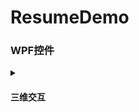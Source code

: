 # ResumeDemo

### WPF控件
<details>
<summary>
<h4>三维交互</h4>
</summary>


- 支持自定义
	- 模型 
	> 自定义显示三维模型
	- 锚点
	> 自定义数据显示锚点
- 交互显示
	- 焦点部分高亮
	> 鼠标焦点部分材质替换，高亮显示当前焦点部分模型
	- 锚点跟随
	> 旋转、缩放、移动模型时自动更新锚点
	- 动态数据显示
	> 支持为锚点添加数据源并显示在界面，可定时动态刷新

![image](三维交互/三维交互动态移动动画.gif)

</detail>

<details open>
<summary>
<h4>蓝图（2.0）</h4>
</summary>

##### 概述

- 本地部署
	> 本地运行，无需服务端部署。
	- 事件驱动
	> 通过事件驱动节点流程执行，支持单流程中存在多个事件节点。
	- 本地可调试
	> 基于C#提供的动态运行时相关（Assembly、Expression等）功能，生成节点类实例，调用指定方法以支持本地运行调试。
	- 本地指令控制与状态输出
	> 使用控制台控件，支持相关调试信息输出；支持用户指令输入，支持指令历史记录

- 高扩展
	- 特性标记转换
	> 通过针对函数、属性、字段相关特性，在载入时解析，自动转化生成对应功能节点，方便进行功能扩展。
	- 支持插件
	> 支持插件路径配置，自动查找、生成功能节点
	- 自动生成运行、回调实例
	> 进入调试模式时自定解析功能节点，生成必要的实例、回调函数，作为流程运行中非静态函数调用的实例对象
	- 自定义功能节点样式
	> 支持在外部库中自定义节点样式，在转换成功能节点时自动注入相关行为，以支持拖拽、连线等功能

- 交互性
	- 提示
	> 节点参数槽支持类型显示
	> </br>节点参数槽链无法接时支持错误提示
	- 功能节点自动关联搜索
	> 支持在节点候选菜单中全局查找包含指定关键字的节点
	> </br>支持在链接参数插槽时自动关联支持此插槽对应类型链接的节点的显示
	- 突出活动对象
	> 编辑状态中选中节点会高亮此节点
	> </br>悬停在参数槽会高亮相关参数链接线及对端参数槽
	> </br>悬停在链接线上会弱化非悬停线的显示
	> </br>调试模式下会动态突出显示当前执行节点及连线
	- 支持注释组
	> 支持对多个节点组选，并归为一组，拖动组将一并拖动组内节点
	> </br>可自行设定组标题、背景颜色用于标注

![image](WPF控件/蓝图/本地蓝图应用演示.gif)

##### 开发计划及进度

- [x] 动态生成与运行调试
	- [x] 基本框架、样式
	- [x] 基于特性的转换，调试运行
	- [ ] debug断点与调试时数据显示 
- [ ] 源代码生成
- [ ] 编译与自动打包

</detail>

<detail>
<summary>
<h4>蓝图（1.0）</h4>
</summary>

- 支持算法节点可视化编辑

> 从算法列表中拖拽到画布中自动生成可视化对象显示；自由组织、调整数据处理流程

- 属性详情显示

> 显示当前算法块描述、输入输出参数详情

- 远端序列化传送

> 通过自定义序列化格式传输调用链相关信息，由远端进行执行任务生成与调度

![image](WPF控件/蓝图/可视化算法编辑动态移动动画.gif)

</detail>

<detail>
### UnrealEngine
<summary>
<h4>材质示例</h4>
</summary>

</detail>
